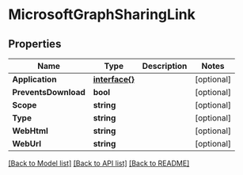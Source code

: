 # MicrosoftGraphSharingLink

## Properties

Name | Type | Description | Notes
------------ | ------------- | ------------- | -------------
**Application** | [**interface{}**](.md) |  | [optional] 
**PreventsDownload** | **bool** |  | [optional] 
**Scope** | **string** |  | [optional] 
**Type** | **string** |  | [optional] 
**WebHtml** | **string** |  | [optional] 
**WebUrl** | **string** |  | [optional] 

[[Back to Model list]](../README.md#documentation-for-models) [[Back to API list]](../README.md#documentation-for-api-endpoints) [[Back to README]](../README.md)


